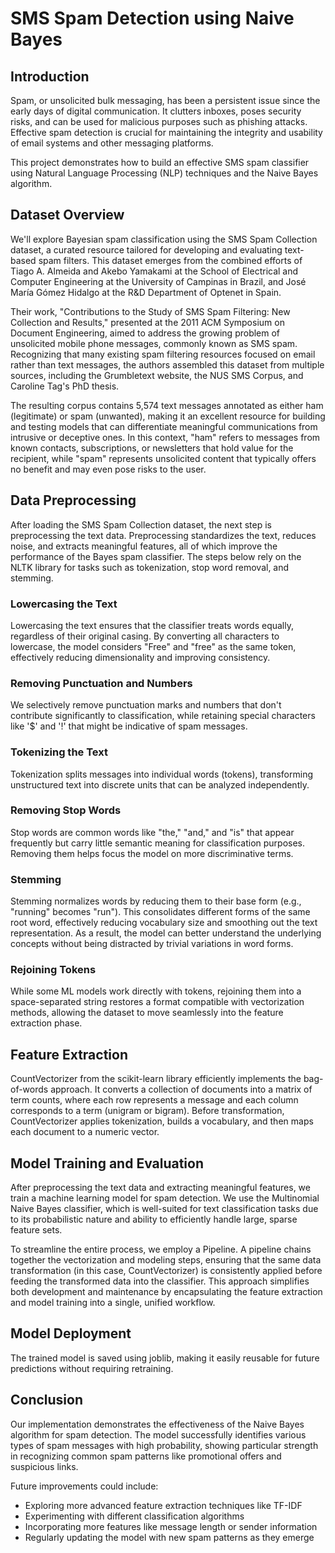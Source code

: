 # SMS Spam Detection using Naive Bayes

## Introduction
Spam, or unsolicited bulk messaging, has been a persistent issue since the early days of digital communication. It clutters inboxes, poses security risks, and can be used for malicious purposes such as phishing attacks. Effective spam detection is crucial for maintaining the integrity and usability of email systems and other messaging platforms.

This project demonstrates how to build an effective SMS spam classifier using Natural Language Processing (NLP) techniques and the Naive Bayes algorithm.

## Dataset Overview
We'll explore Bayesian spam classification using the SMS Spam Collection dataset, a curated resource tailored for developing and evaluating text-based spam filters. This dataset emerges from the combined efforts of Tiago A. Almeida and Akebo Yamakami at the School of Electrical and Computer Engineering at the University of Campinas in Brazil, and José María Gómez Hidalgo at the R&D Department of Optenet in Spain.

Their work, "Contributions to the Study of SMS Spam Filtering: New Collection and Results," presented at the 2011 ACM Symposium on Document Engineering, aimed to address the growing problem of unsolicited mobile phone messages, commonly known as SMS spam. Recognizing that many existing spam filtering resources focused on email rather than text messages, the authors assembled this dataset from multiple sources, including the Grumbletext website, the NUS SMS Corpus, and Caroline Tag's PhD thesis.

The resulting corpus contains 5,574 text messages annotated as either ham (legitimate) or spam (unwanted), making it an excellent resource for building and testing models that can differentiate meaningful communications from intrusive or deceptive ones. In this context, "ham" refers to messages from known contacts, subscriptions, or newsletters that hold value for the recipient, while "spam" represents unsolicited content that typically offers no benefit and may even pose risks to the user.

## Data Preprocessing

After loading the SMS Spam Collection dataset, the next step is preprocessing the text data. Preprocessing standardizes the text, reduces noise, and extracts meaningful features, all of which improve the performance of the Bayes spam classifier. The steps below rely on the NLTK library for tasks such as tokenization, stop word removal, and stemming.

### Lowercasing the Text
Lowercasing the text ensures that the classifier treats words equally, regardless of their original casing. By converting all characters to lowercase, the model considers "Free" and "free" as the same token, effectively reducing dimensionality and improving consistency.

### Removing Punctuation and Numbers
We selectively remove punctuation marks and numbers that don't contribute significantly to classification, while retaining special characters like '$' and '!' that might be indicative of spam messages.

### Tokenizing the Text
Tokenization splits messages into individual words (tokens), transforming unstructured text into discrete units that can be analyzed independently.

### Removing Stop Words
Stop words are common words like "the," "and," and "is" that appear frequently but carry little semantic meaning for classification purposes. Removing them helps focus the model on more discriminative terms.

### Stemming
Stemming normalizes words by reducing them to their base form (e.g., "running" becomes "run"). This consolidates different forms of the same root word, effectively reducing vocabulary size and smoothing out the text representation. As a result, the model can better understand the underlying concepts without being distracted by trivial variations in word forms.

### Rejoining Tokens
While some ML models work directly with tokens, rejoining them into a space-separated string restores a format compatible with vectorization methods, allowing the dataset to move seamlessly into the feature extraction phase.

## Feature Extraction
CountVectorizer from the scikit-learn library efficiently implements the bag-of-words approach. It converts a collection of documents into a matrix of term counts, where each row represents a message and each column corresponds to a term (unigram or bigram). Before transformation, CountVectorizer applies tokenization, builds a vocabulary, and then maps each document to a numeric vector.

## Model Training and Evaluation
After preprocessing the text data and extracting meaningful features, we train a machine learning model for spam detection. We use the Multinomial Naive Bayes classifier, which is well-suited for text classification tasks due to its probabilistic nature and ability to efficiently handle large, sparse feature sets.

To streamline the entire process, we employ a Pipeline. A pipeline chains together the vectorization and modeling steps, ensuring that the same data transformation (in this case, CountVectorizer) is consistently applied before feeding the transformed data into the classifier. This approach simplifies both development and maintenance by encapsulating the feature extraction and model training into a single, unified workflow.

## Model Deployment
The trained model is saved using joblib, making it easily reusable for future predictions without requiring retraining.

## Conclusion
Our implementation demonstrates the effectiveness of the Naive Bayes algorithm for spam detection. The model successfully identifies various types of spam messages with high probability, showing particular strength in recognizing common spam patterns like promotional offers and suspicious links.

Future improvements could include:
- Exploring more advanced feature extraction techniques like TF-IDF
- Experimenting with different classification algorithms
- Incorporating more features like message length or sender information
- Regularly updating the model with new spam patterns as they emerge
